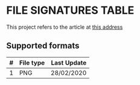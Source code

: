 # FILE SIGNATURES TABLE

This project refers to the article at [this address](https://www.garykessler.net/library/file_sigs.html)

## Supported formats

|   #   | File type | Last Update |
|------:|:----------|------------:|
|     1 | PNG       | 28/02/2020  |
